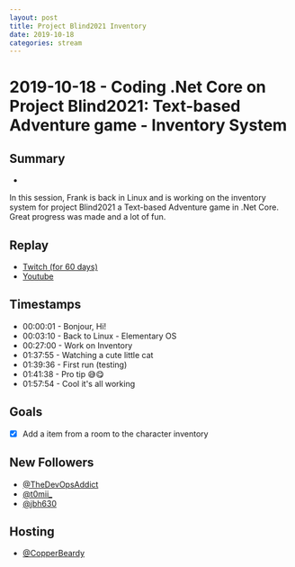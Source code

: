 ```yaml
---
layout: post
title: Project Blind2021 Inventory
date: 2019-10-18
categories: stream
---
```



# 2019-10-18 - Coding .Net Core on Project Blind2021: Text-based Adventure game - Inventory System

## Summary
-

In this session, Frank is back in Linux and is working on the inventory system for project Blind2021 a Text-based Adventure game in .Net Core. Great progress was made and a lot of fun.

## Replay


- [Twitch (for 60 days)](https://www.twitch.tv/videos/496230783)
- [Youtube](https://youtu.be/1LTixtFxopQ)


## Timestamps


- 00:00:01 - Bonjour, Hi!
- 00:03:10 - Back to Linux - Elementary OS 
- 00:27:00 - Work on Inventory
- 01:37:55 - Watching a cute little cat
- 01:39:36 - First run (testing)
- 01:41:38 - Pro tip 😅😋
- 01:57:54 - Cool it's all working


Goals
-----

- [X] Add a item from a room to the character inventory


New Followers
-------------

- [@TheDevOpsAddict](https://www.twitch.tv/TheDevOpsAddict)
- [@t0mii_](https://www.twitch.tv/t0mii_)
- [@jbh630](https://www.twitch.tv/jbh630)


Hosting
--------

- [@CopperBeardy](https://www.twitch.tv/CopperBeardy)


